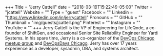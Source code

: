 +++
Title = "Jerry Cattell"
date = "2018-03-19T15:22:49-05:00"
Twitter = "jcattell"
Website = ""
Type = "guest"
Facebook = ""
Linkedin = "https://www.linkedin.com/in/jerrycattell"
Pronouns = ""
GitHub = ""
Thumbnail = "img/guests/jcattell.png"
Pinterest = ""
Instagram = ""
YouTube = ""
+++
Jerry Cattell is the VP of Engineering for LifeQode, a co-founder of ShiftGen, and occasional Senior Site Reliability Engineer for Yardi Systems. In his spare time, Jerry is a co-organizer of the [DevOps Chicago meetup group](http://meetup.com/devops) and [DevOpsDays Chicago](http://devopsdayschi.org). Jerry has over 17 years experience as a developer, sysadmin, DBA, and systems architect.
